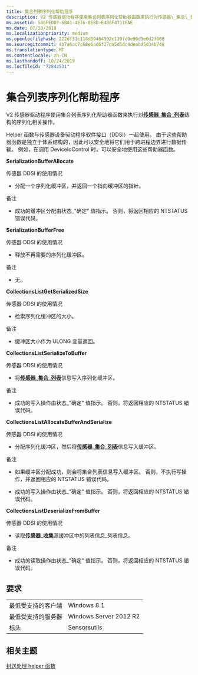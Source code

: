 ```yaml
---
title: 集合列表序列化帮助程序
description: V2 传感器驱动程序使用集合列表序列化帮助器函数来执行对传感器\_集合\_列表结构的序列化相关操作。
ms.assetid: 586FEDD7-6BA1-4E76-8E8D-E486F4711FAE
ms.date: 07/20/2018
ms.localizationpriority: medium
ms.openlocfilehash: 222df31c118d39464502c139fd0e96d5e6d2f608
ms.sourcegitcommit: 4b7a6ac7c68e6ad6f27da5d1dc4deabd5d34b748
ms.translationtype: MT
ms.contentlocale: zh-CN
ms.lasthandoff: 10/24/2019
ms.locfileid: "72842531"
---
```

# <a name="collection-list-serialization-helpers"></a>集合列表序列化帮助程序


V2 传感器驱动程序使用集合列表序列化帮助器函数来执行对[**传感器\_集合\_列表**](https://docs.microsoft.com/windows-hardware/drivers/ddi/sensorsdef/ns-sensorsdef-sensor_collection_list)结构的序列化相关操作。

Helper 函数与传感器设备驱动程序软件接口（DDSI）一起使用。 由于这些帮助器函数是独立于体系结构的，因此可以安全地将它们用于跨进程边界进行数据传输。 例如，在调用 DeviceIoControl 时，可以安全地使用这些帮助器函数。

**SerializationBufferAllocate**

传感器 DDSI 的使用情况

-   分配一个序列化缓冲区，并返回一个指向缓冲区的指针。

备注

-   成功的缓冲区分配由状态\_"确定" 值指示。 否则，将返回相应的 NTSTATUS 错误代码。

**SerializationBufferFree**

传感器 DDSI 的使用情况

-   释放不再需要的序列化缓冲区。

备注

-   无。

**CollectionsListGetSerializedSize**

传感器 DDSI 的使用情况

-   检索序列化缓冲区的大小。

备注

-   缓冲区大小作为 ULONG 变量返回。

**CollectionsListSerializeToBuffer**

传感器 DDSI 的使用情况

-   将[**传感器\_集合\_列表**](https://docs.microsoft.com/windows-hardware/drivers/ddi/sensorsdef/ns-sensorsdef-sensor_collection_list)信息写入序列化缓冲区。

备注

-   成功的写入操作由状态\_"确定" 值指示。 否则，将返回相应的 NTSTATUS 错误代码。

**CollectionsListAllocateBufferAndSerialize**

传感器 DDSI 的使用情况

-   分配序列化缓冲区，然后将[**传感器\_集合\_列表**](https://docs.microsoft.com/windows-hardware/drivers/ddi/sensorsdef/ns-sensorsdef-sensor_collection_list)信息写入缓冲区。

备注

-   如果缓冲区分配成功，则会将集合列表信息写入缓冲区。 否则，不执行写操作，并返回相应的 NTSTATUS 错误代码。

-   成功的写入操作由状态\_"确定" 值指示。 否则，将返回相应的 NTSTATUS 错误代码。

**CollectionsListDeserializeFromBuffer**

传感器 DDSI 的使用情况

-   读取[**传感器\_收集**](https://docs.microsoft.com/windows-hardware/drivers/ddi/sensorsdef/ns-sensorsdef-sensor_collection_list)源缓冲区中的列表信息\_列表信息。

备注

-   成功的读取操作由状态\_"确定" 值指示。 否则，将返回相应的 NTSTATUS 错误代码。

## <a name="requirements"></a>要求

|                          |                        |
|--------------------------|------------------------|
| 最低受支持的客户端 | Windows 8.1            |
| 最低受支持的服务器 | Windows Server 2012 R2 |
| 标头                   | Sensorsutils         |

 

## <a name="related-topics"></a>相关主题


[封送处理 helper 函数](marshalling-helper-functions.md)

 

 






